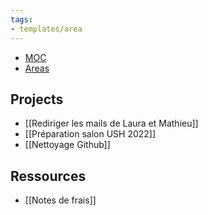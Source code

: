 ```yaml
---
tags:
- templates/area
---
```

<nav aria-label="Breadcrumb" class="custom-breadcrumb">
    <ul>
        <li><a href="obsidian://advanced-uri?vault=Donaldo&filepath=MOC"> MOC</a></li>
        <li><a href="obsidian://advanced-uri?vault=Donaldo&filepath=PARA/2. Areas/2. Areas"> Areas</a></li>
    </ul>
</nav>

## Projects 
- [[Rediriger les mails de Laura et Mathieu]]
- [[Préparation salon USH 2022]]
- [[Nettoyage Github]]

## Ressources
- [[Notes de frais]]